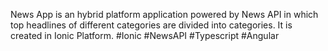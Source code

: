 News App is an hybrid platform application powered by News API in which top headlines of different categories are divided into categories. It is created in Ionic Platform. #Ionic #NewsAPI #Typescript #Angular

